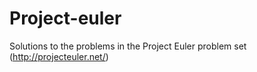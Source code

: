 # Project-euler
Solutions to the problems in the Project Euler problem set (http://projecteuler.net/)
